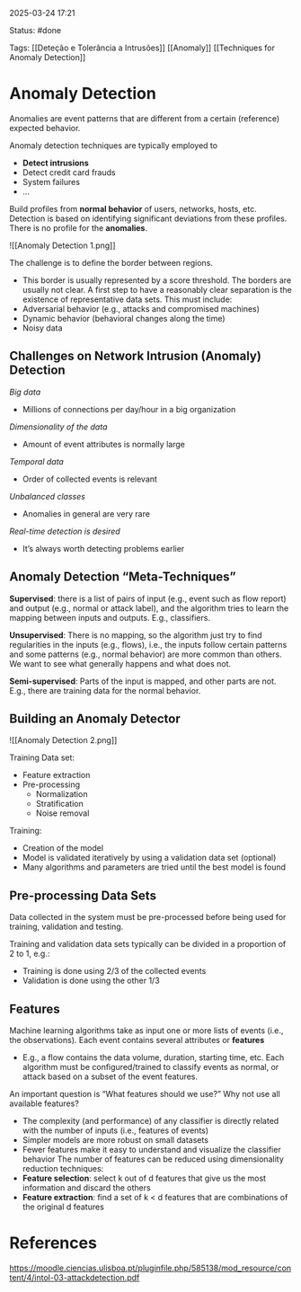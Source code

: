 2025-03-24 17:21

Status: #done 

Tags: [[Deteção e Tolerância a Intrusões]] [[Anomaly]] [[Techniques for Anomaly Detection]] 

# Anomaly Detection

Anomalies are event patterns that are different from a certain (reference) expected behavior.

Anomaly detection techniques are typically employed to
- **Detect intrusions**
- Detect credit card frauds
- System failures
- ...

Build profiles from **normal behavior** of users, networks, hosts, etc.
Detection is based on identifying significant deviations from these profiles.
There is no profile for the **anomalies**.

![[Anomaly Detection 1.png]]

The challenge is to define the border between regions.
- This border is usually represented by a score threshold.
The borders are usually not clear.
A first step to have a reasonably clear separation is the existence of representative data sets.
This must include:
- Adversarial behavior (e.g., attacks and compromised machines)
- Dynamic behavior (behavioral changes along the time)
- Noisy data

## Challenges on Network Intrusion (Anomaly) Detection

*Big data*
- Millions of connections per day/hour in a big organization

*Dimensionality of the data*
- Amount of event attributes is normally large

*Temporal data*
- Order of collected events is relevant

*Unbalanced classes*
- Anomalies in general are very rare

*Real-time detection is desired*
- It’s always worth detecting problems earlier

## Anomaly Detection “Meta-Techniques”

**Supervised**: there is a list of pairs of input (e.g., event such as flow report) and output (e.g., normal or attack label), and the algorithm tries to learn the mapping between inputs and outputs. E.g., classifiers.

**Unsupervised**: There is no mapping, so the algorithm just try to find regularities in the inputs (e.g., flows), i.e., the inputs follow certain patterns and some patterns (e.g., normal behavior) are more common than others. We want to see what generally happens and what does not.

**Semi-supervised**: Parts of the input is mapped, and other parts are not. E.g., there are training data for the normal behavior.

## Building an Anomaly Detector

![[Anomaly Detection 2.png]]

Training Data set:
- Feature extraction
- Pre-processing
	- Normalization
	- Stratification
	- Noise removal

Training:
- Creation of the model
- Model is validated iteratively by using a validation data set (optional)
- Many algorithms and parameters are tried until the best model is found

## Pre-processing Data Sets

Data collected in the system must be pre-processed before being used for training, validation and testing.

Training and validation data sets typically can be divided in a proportion of 2 to 1, e.g.:
- Training is done using 2/3 of the collected events
- Validation is done using the other 1/3

## Features

Machine learning algorithms take as input one or more lists of events (i.e., the observations).
Each event contains several attributes or **features**
- E.g., a flow contains the data volume, duration, starting time, etc.
Each algorithm must be configured/trained to classify events as normal, or attack based on a subset of the event features.

An important question is “What features should we use?”
Why not use all available features?
- The complexity (and performance) of any classifier is directly related with the number of inputs (i.e., features of events)
- Simpler models are more robust on small datasets
- Fewer features make it easy to understand and visualize the classifier behavior
The number of features can be reduced using dimensionality reduction techniques:
- **Feature selection**: select k out of d features that give us the most information and discard the others
- **Feature extraction**: find a set of k < d features that are combinations of the original d features 

# References

https://moodle.ciencias.ulisboa.pt/pluginfile.php/585138/mod_resource/content/4/intol-03-attackdetection.pdf